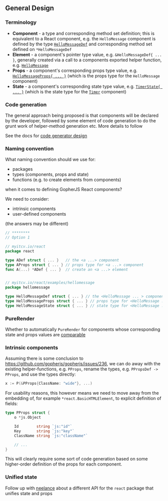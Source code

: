 ## General Design

### Terminology

* **Component** - a type and corresponding method set definition; this is equivalent to a React component, e.g. the `HelloMessage` component is defined by the type [`HelloMessageDef`](https://godoc.org/myitcv.io/react/examples/hellomessage#HelloMessageDef) and corresponding method set defined on `*HelloMessageDef`
* **Element** - a component's pointer type value, e.g. `&HelloMessageDef{ ... }`, generally created via a call to a components exported helper function, e.g. [`HelloMessage`](https://godoc.org/myitcv.io/react/examples/hellomessage#HelloMessage)
* **Props** - a component's corresponding props type value, e.g. [`HelloMessageProps{ ... }`](https://godoc.org/myitcv.io/react/examples/hellomessage#HelloMessageProps) (which is the props type for the `HelloMessage` component)
* **State** - a component's corresponding state type value, e.g. [`TimerState{ ... }`](https://godoc.org/myitcv.io/react/examples/timer#TimerState) (which is the state type for the [`Timer`](https://godoc.org/myitcv.io/react/examples/timer#TimerDef) component)

### Code generation

The general approach being proposed is that components will be declared by the developer, followed by some element of code generation to do the grunt work of helper-method generation etc. More details to follow

See the docs for [code generator design](code_generator_design.md)

### Naming convention

What naming convention should we use for:

* packages
* types (components, props and state)
* functions (e.g. to create elements from components)

when it comes to defining GopherJS React components?

We need to consider:

* intrinsic components
* user-defined components

(the answers may be different)

```go
// ********
// Option 1

// myitcv.io/react
package react

type ADef struct { ... }   // the <a ...> component
type AProps struct { ... } // props type for <a ...> component
func A(...) *ADef { ... }  // create an <a ...> element


// myitcv.io/react/examples/hellomessage
package hellomessage

type HelloMessageDef struct { ... } // the <HelloMessage ... > component
type HelloMessageProps struct { ... } // props type for <HelloMessage ...> component
type HelloMessageState struct { ... } // state type for <HelloMessage ...> component

```

### PureRender

Whether to automatically `PureRender` for components whose corresponding state and props values are [comparable](https://golang.org/ref/spec#Comparison_operators)


### Intrinsic components

Assuming there is some conclusion to https://github.com/gopherjs/gopherjs/issues/236, we can do away with the existing helper-functions, e.g. `PProps`, rename the types, e.g. `PPropsDef -> PProps`, and use the types directly:

```go
x := P(&PProps{ClassName: "wide"}, ...)
```

For usability reasons, this however means we need to move away from the embedding of, for example `*react.BasicHTMLElement`, to explicit definition of fields:

```go
type PProps struct {
	o *js.Object

	Id        string `js:"id"`
	Key       string `js:"key"`
	ClassName string `js:"className"`

	// ...
}
```

This will clearly require some sort of code generation based on some higher-order definition of the props for each component.

### Unified state

Follow up with [neelance](https://github.com/neelance) about a different API for the `react` package that unifies state and props

